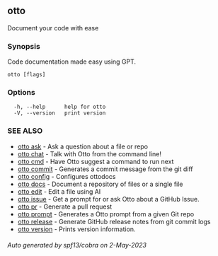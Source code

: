 ## otto

Document your code with ease

### Synopsis

Code documentation made easy using GPT.

```
otto [flags]
```

### Options

```
  -h, --help      help for otto
  -V, --version   print version
```

### SEE ALSO

* [otto ask](otto_ask.md)	 - Ask a question about a file or repo
* [otto chat](otto_chat.md)	 - Talk with Otto from the command line!
* [otto cmd](otto_cmd.md)	 - Have Otto suggest a command to run next
* [otto commit](otto_commit.md)	 - Generates a commit message from the git diff
* [otto config](otto_config.md)	 - Configures ottodocs
* [otto docs](otto_docs.md)	 - Document a repository of files or a single file
* [otto edit](otto_edit.md)	 - Edit a file using AI
* [otto issue](otto_issue.md)	 - Get a prompt for or ask Otto about a GitHub Issue.
* [otto pr](otto_pr.md)	 - Generate a pull request
* [otto prompt](otto_prompt.md)	 - Generates a Otto prompt from a given Git repo
* [otto release](otto_release.md)	 - Generate GitHub release notes from git commit logs
* [otto version](otto_version.md)	 - Prints version information.

###### Auto generated by spf13/cobra on 2-May-2023
